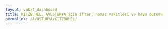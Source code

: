 ```yaml
---
layout: vakit_dashboard
title: KITZBUHEL, AVUSTURYA için iftar, namaz vakitleri ve hava durumu - ilçe/eyalet seç
permalink: /AVUSTURYA/KITZBUHEL/
---
```


<script type="text/javascript">
  var GLOBAL_COUNTRY = 'AVUSTURYA';
  var GLOBAL_CITY = 'KITZBUHEL';
  var GLOBAL_STATE = '';
  var lat = 72;
  var lon = 21;
</script>
